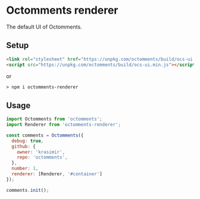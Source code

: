 # Octomments renderer

The default UI of Octomments.

## Setup

```html
<link rel="stylesheet" href="https://unpkg.com/octomments/build/ocs-ui.min.css" />
<script src="https://unpkg.com/octomments/build/ocs-ui.min.js"></script>
```

or 

```html
> npm i octomments-renderer
```

## Usage

```js
import Octomments from 'octomments';
import Renderer from 'octomments-renderer';

const comments = Octomments({
  debug: true,
  github: {
    owner: 'krasimir',
    repo: 'octomments',
  },
  number: 1,
  renderer: [Renderer, '#container']
});

comments.init();
```



